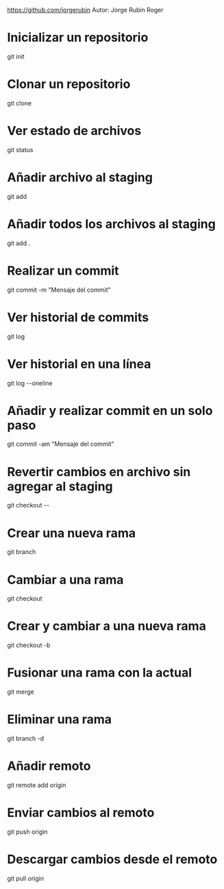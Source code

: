 https://github.com/jorgerubin
Autor: Jorge Rubin Roger

# Inicializar un repositorio
git init

# Clonar un repositorio
git clone <url>

# Ver estado de archivos
git status

# Añadir archivo al staging
git add <archivo>

# Añadir todos los archivos al staging
git add .

# Realizar un commit
git commit -m "Mensaje del commit"

# Ver historial de commits
git log

# Ver historial en una línea
git log --oneline

# Añadir y realizar commit en un solo paso
git commit -am "Mensaje del commit"

# Revertir cambios en archivo sin agregar al staging
git checkout -- <archivo>

# Crear una nueva rama
git branch <nombre-rama>

# Cambiar a una rama
git checkout <nombre-rama>

# Crear y cambiar a una nueva rama
git checkout -b <nombre-rama>

# Fusionar una rama con la actual
git merge <nombre-rama>

# Eliminar una rama
git branch -d <nombre-rama>

# Añadir remoto
git remote add origin <url>

# Enviar cambios al remoto
git push origin <nombre-rama>

# Descargar cambios desde el remoto
git pull origin <nombre-rama>